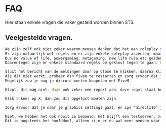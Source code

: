 # FAQ

Hier staan enkele vragen die vaker gesteld worden binnen STS.

## Veelgestelde vragen.

``` ts title="Is het nou een rp of testserver?"
We zijn zelf ook niet zeker waarom mensen denken dat het een roleplay server is als er "testserver" in de titel staat. 
Er zijn natuurlijk wel regels en er zijn enkele roleplay aspecten, maar het blijft een testserver.
Dus no value of life, powergaming, metagaming, new life rule etc gelden enkel op het eiland en bij overvallen.
Daarentegen zijn er enkele standaard regels om gekloot tegen te gaan. Lees zeker even het APV door.
```

``` ts title="Ik zit in de discord, maar er staat dat ik in de discord moet zitten om te kunnen joinen?"
Sluit het bericht van de meldingen door op close te klikken, daarna klik je op de join knop zonder je FiveM af te sluiten.
Als dit niet werkt, probeer dan fivem te restarten en zorg ervoor dat je discord hebt openstaan tijdens het opstarten van fivem.
Mogelijk zou je nog je discord moeten koppelen met FiveM.
```

``` ts title="Ik ben (gangnaam) en mensen doen zich voor als (gangnaam), dit mag toch niet?"
Klopt, dit mag niet. Maak ook zeker een report aan, deze regel staat beschreven in ons APV.
```

``` ts title="Ik kan opeens geen wapens meer pakken met mijn “tab” knop."
Klik 2 keer op X, dan zou dit opgelost moeten zijn.
```

``` ts title="Veel kleding heeft een lelijke kleur/is niet ingeladen."
Zorg ervoor dat je naar je graphics settings gaat, en ipv “directx10” je game op “directx11” zet. 
```

``` ts title="Wanneer wordt het een RP server?"
Niet, we hebben het ook nooit zo bedoeld, het blijft een testserver. Deze server is aangemaakt om te leren developen. 
Dit is nogsteeds het hoofddoel, alleen zijn er nu wat meer mensen waar we rekening mee moeten houden.
```
